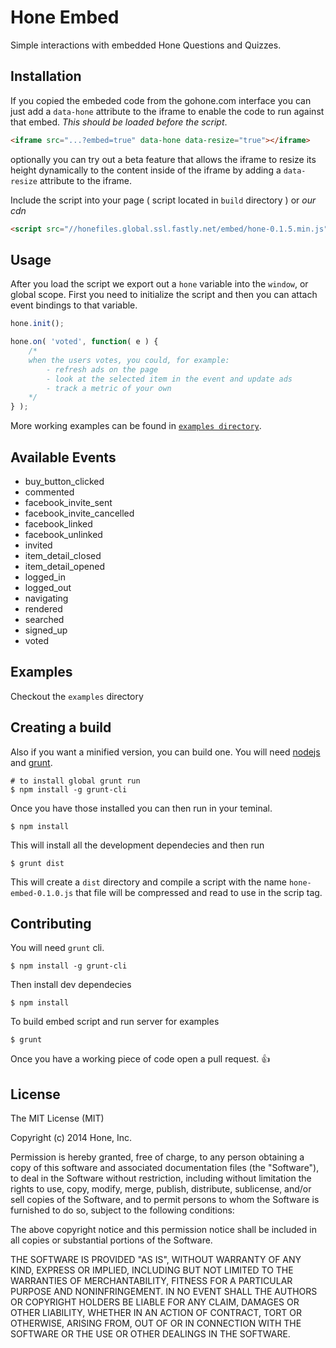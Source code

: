 
# Hone Embed

Simple interactions with embedded Hone Questions and Quizzes.


## Installation

If you copied the embeded code from the gohone.com interface you can just add a `data-hone` attribute to the iframe to enable the code to run against that embed. _This should be loaded before the script_.

```html
<iframe src="...?embed=true" data-hone data-resize="true"></iframe>
```

optionally you can try out a beta feature that allows the iframe to resize its height dynamically to the content inside of the iframe by adding a `data-resize` attribute to the iframe.

Include the script into your page ( script located in `build` directory ) or _our cdn_

```html
<script src="//honefiles.global.ssl.fastly.net/embed/hone-0.1.5.min.js"></script>
```

## Usage

After you load the script we export out a `hone` variable into the `window`, or global scope. First you need to initialize the script and then you can attach event bindings to that variable.

```javascript
hone.init();

hone.on( 'voted', function( e ) {
    /* 
    when the users votes, you could, for example:
        - refresh ads on the page
        - look at the selected item in the event and update ads
        - track a metric of your own
    */
} );
```

More working examples can be found in [`examples directory`](https://github.com/honeinc/hone-embed/tree/master/examples).

## Available Events

- buy_button_clicked 
- commented
- facebook_invite_sent
- facebook_invite_cancelled
- facebook_linked
- facebook_unlinked
- invited
- item_detail_closed
- item_detail_opened
- logged_in
- logged_out
- navigating
- rendered
- searched
- signed_up
- voted

## Examples 

Checkout the `examples` directory


## Creating a build

Also if you want a minified version, you can build one. You will need [nodejs]( http://nodejs.org ) and [grunt]( http://gruntjs.com/ ).

    # to install global grunt run
    $ npm install -g grunt-cli 

Once you have those installed you can then run in your teminal.

    $ npm install

This will install all the development dependecies and then run

    $ grunt dist

This will create a `dist` directory and compile a script with the name `hone-embed-0.1.0.js` that file will be compressed and read to use in the scrip tag.

## Contributing

You will need `grunt` cli.

    $ npm install -g grunt-cli

Then install dev dependecies

    $ npm install

To build embed script and run server for examples

    $ grunt

Once you have a working piece of code open a pull request. :+1:


## License

The MIT License (MIT)

Copyright (c) 2014 Hone, Inc.

Permission is hereby granted, free of charge, to any person obtaining a copy
of this software and associated documentation files (the "Software"), to deal
in the Software without restriction, including without limitation the rights
to use, copy, modify, merge, publish, distribute, sublicense, and/or sell
copies of the Software, and to permit persons to whom the Software is
furnished to do so, subject to the following conditions:

The above copyright notice and this permission notice shall be included in
all copies or substantial portions of the Software.

THE SOFTWARE IS PROVIDED "AS IS", WITHOUT WARRANTY OF ANY KIND, EXPRESS OR
IMPLIED, INCLUDING BUT NOT LIMITED TO THE WARRANTIES OF MERCHANTABILITY,
FITNESS FOR A PARTICULAR PURPOSE AND NONINFRINGEMENT. IN NO EVENT SHALL THE
AUTHORS OR COPYRIGHT HOLDERS BE LIABLE FOR ANY CLAIM, DAMAGES OR OTHER
LIABILITY, WHETHER IN AN ACTION OF CONTRACT, TORT OR OTHERWISE, ARISING FROM,
OUT OF OR IN CONNECTION WITH THE SOFTWARE OR THE USE OR OTHER DEALINGS IN
THE SOFTWARE.
